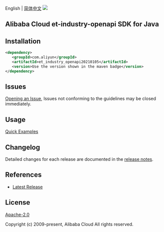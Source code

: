 English | [简体中文](README-CN.md)
![](https://aliyunsdk-pages.alicdn.com/icons/AlibabaCloud.svg)

## Alibaba Cloud et-industry-openapi SDK for Java

## Installation

```xml
<dependency>
   <groupId>com.aliyun</groupId>
   <artifactId>et_industry_openapi20210105</artifactId>
   <version>Use the version shown in the maven badge</version>
</dependency>
```

## Issues
[Opening an Issue](https://github.com/aliyun/alibabacloud-java-sdk/issues/new), Issues not conforming to the guidelines may be closed immediately.

## Usage
[Quick Examples](https://github.com/aliyun/alibabacloud-java-sdk/blob/master/docs/0-Examples-EN.md#quick-examples)

## Changelog
Detailed changes for each release are documented in the [release notes](./ChangeLog.txt).

## References
* [Latest Release](https://github.com/aliyun/alibabacloud-java-sdk/)

## License
[Apache-2.0](http://www.apache.org/licenses/LICENSE-2.0)

Copyright (c) 2009-present, Alibaba Cloud All rights reserved.